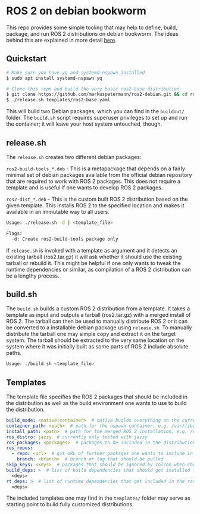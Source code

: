 # ROS 2 on debian bookworm

This repo provides some simple tooling that may help to define, build, package, and run ROS 2 distributions on debian bookworm. The ideas behind this are explained in more detail [here](./DETAILS.md).

## Quickstart

```bash
# Make sure you have yq and systemd-nspawn installed
$ sudo apt install systemd-nspawn yq

# Clone this repo and build the very basic ros2-base distribution
$ git clone https://github.com/markuspetermann/ros2-debian.git && cd ros2-debian/
$ ./release.sh templates/ros2-base.yaml
```

This will build two Debian packages, which you can find in the `buildout/` folder. The `build.sh` script requires superuser privileges to set up and run the container; it will leave your host system untouched, though.

## release.sh

The `release.sh` creates two different debian packages:

`ros2-build-tools_*.deb` - This is a metapackage that depends on a fairly minimal set of debian packages available from the official debian repository that are required to work with ROS 2 packages. This does not require a template and is useful if one wants to develop ROS 2 packages.

`ros2-dist_*.deb` - This is the custom built ROS 2 distribution based on the given template. This installs ROS 2 to the specified location and makes it available in an immutable way to all users.

```bash
Usage: ./release.sh -d | <template_file>

Flags:
  -d: Create ros2-build-tools package only
```

If `release.sh` is invoked with a template as argument and it detects an existing tarball (ros2.tar.gz) it will ask whether it should use the existing tarball or rebuild it. This might be helpful if one only wants to tweak the runtime dependencies or similar, as compilation of a ROS 2 distribution can be a lengthy process.

## build.sh

The `build.sh` builds a custom ROS 2 distribution from a template. It takes a template as input and outputs a tarball (ros2.tar.gz) with a merged install of ROS 2. The tarball can then be used to manually distribute ROS 2 or it can be converted to a installable debian package using `release.sh`. To manually distribute the tarball one may simple copy and extract it on the target system. The tarball should be extracted to the very same location on the system where it was initially built as some parts of ROS 2 include absolute paths.

```bash
Usage: ./build.sh <template_file>
```

## Templates

The template file specifies the ROS 2 packages that should be included in the distribution as well as the build environment one wants to use to build the distribution.

```yaml
build_mode: <native|container>  # native builds everything on the current system, container uses systemd-nspawn (recommended)
container_path: <path>  # path for the nspawn container, e.g. /var/lib/machines/bookworm-ros2-build
install_path: <path>  # path for the merged ROS 2 installation, e.g. /opt/ros2
ros_distro: jazzy  # currently only tested with jazzy
ros_packages: <packages>  # packages to be included in the distribution, e.g. ros_base or "desktop_full navigation2 nav2_bringup slam_toolbox joint_state_broadcaster_gui twist_mux"
ros_repos:
  - repo: <url>  # git URL of further packages one wants to include in the distribution
    branch: <branch>  # branch or tag that should be pulled
skip_keys: <keys>  # packages that should be ignored by colcon when checking dependencies, this is useful if packages of build dependencies have a different name on debian than what colcon assumes, e.g. "fastcdr python3-vcstool rti-connext-dds-6.0.1 urdfdom_headers libogre-dev xtensor"
build_deps: >  # list of build dependencies that should get installed from the original debian repository
  <deps>
rt_deps: >  # list of runtime dependencies that get included in the ros2-dist_*.deb package
  <deps>
```

The included templates one may find in the `templates/` folder may serve as starting point to build fully customized distributions.
